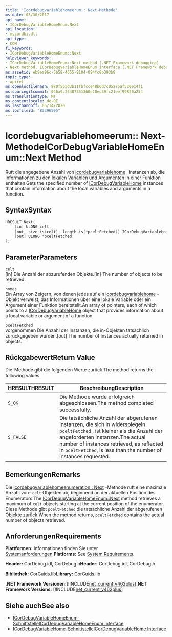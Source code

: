 ```yaml
---
title: 'Icordebugvariablehomeerum:: Next-Methode'
ms.date: 03/30/2017
api_name:
- ICorDebugVariableHomeEnum.Next
api_location:
- mscordbi.dll
api_type:
- COM
f1_keywords:
- ICorDebugVariableHomeEnum::Next
helpviewer_keywords:
- ICorDebugVariableHomeEnum::Next method [.NET Framework debugging]
- Next method, ICorDebugVariableHomeEnum interface [.NET Framework debugging]
ms.assetid: eb9ea96c-5b58-4655-8104-094fc8b393b8
topic_type:
- apiref
ms.openlocfilehash: 980f563d3b11fbfcce48b6d7c05275af520e14f1
ms.sourcegitcommit: 046a9c22487551360e20ec39fc21eef99820a254
ms.translationtype: MT
ms.contentlocale: de-DE
ms.lasthandoff: 05/14/2020
ms.locfileid: "83396505"
---
```

# <a name="icordebugvariablehomeenumnext-method"></a><span data-ttu-id="d3eb2-102">Icordebugvariablehomeerum:: Next-Methode</span><span class="sxs-lookup"><span data-stu-id="d3eb2-102">ICorDebugVariableHomeEnum::Next Method</span></span>
<span data-ttu-id="d3eb2-103">Ruft die angegebene Anzahl von [icordebugvariablehome](icordebugvariablehome-interface.md) -Instanzen ab, die Informationen zu den lokalen Variablen und Argumenten in einer Funktion enthalten.</span><span class="sxs-lookup"><span data-stu-id="d3eb2-103">Gets the specified number of [ICorDebugVariableHome](icordebugvariablehome-interface.md) instances that contain information about the local variables and arguments in a function.</span></span>  
  
## <a name="syntax"></a><span data-ttu-id="d3eb2-104">Syntax</span><span class="sxs-lookup"><span data-stu-id="d3eb2-104">Syntax</span></span>  
  
```cpp  
HRESULT Next(  
    [in] ULONG celt,  
    [out, size_is(celt), length_is(*pceltFetched)] ICorDebugVariableHome *homes[],  
    [out] ULONG *pceltFetched  
);  
```  
  
## <a name="parameters"></a><span data-ttu-id="d3eb2-105">Parameter</span><span class="sxs-lookup"><span data-stu-id="d3eb2-105">Parameters</span></span>  
 `celt`  
 <span data-ttu-id="d3eb2-106">[in] Die Anzahl der abzurufenden Objekte.</span><span class="sxs-lookup"><span data-stu-id="d3eb2-106">[in] The number of objects to be retrieved.</span></span>  
  
 `homes`  
 <span data-ttu-id="d3eb2-107">Ein Array von Zeigern, von denen jedes auf ein [icordebugvariablehome](icordebugvariablehome-interface.md) -Objekt verweist, das Informationen über eine lokale Variable oder ein Argument einer Funktion bereitstellt.</span><span class="sxs-lookup"><span data-stu-id="d3eb2-107">An array of pointers, each of which points to a [ICorDebugVariableHome](icordebugvariablehome-interface.md) object that provides information about  a local variable or argument of a function.</span></span>  
  
 `pceltFetched`  
 <span data-ttu-id="d3eb2-108">vorgenommen Die Anzahl der Instanzen, die in-Objekten tatsächlich zurückgegeben wurden.</span><span class="sxs-lookup"><span data-stu-id="d3eb2-108">[out] The number of instances actually returned in objects.</span></span>  
  
## <a name="return-value"></a><span data-ttu-id="d3eb2-109">Rückgabewert</span><span class="sxs-lookup"><span data-stu-id="d3eb2-109">Return Value</span></span>  
 <span data-ttu-id="d3eb2-110">Die-Methode gibt die folgenden Werte zurück.</span><span class="sxs-lookup"><span data-stu-id="d3eb2-110">The method returns the following values.</span></span>  
  
|<span data-ttu-id="d3eb2-111">HRESULT</span><span class="sxs-lookup"><span data-stu-id="d3eb2-111">HRESULT</span></span>|<span data-ttu-id="d3eb2-112">Beschreibung</span><span class="sxs-lookup"><span data-stu-id="d3eb2-112">Description</span></span>|  
|-------------|-----------------|  
|`S_OK`|<span data-ttu-id="d3eb2-113">Die Methode wurde erfolgreich abgeschlossen.</span><span class="sxs-lookup"><span data-stu-id="d3eb2-113">The method completed successfully.</span></span>|  
|`S_FALSE`|<span data-ttu-id="d3eb2-114">Die tatsächliche Anzahl der abgerufenen Instanzen, die sich in widerspiegeln `pceltFetched` , ist kleiner als die Anzahl der angeforderten Instanzen.</span><span class="sxs-lookup"><span data-stu-id="d3eb2-114">The actual number of instances retrieved, as reflected in `pceltFetched`, is less than the number of instances requested.</span></span>|  
  
## <a name="remarks"></a><span data-ttu-id="d3eb2-115">Bemerkungen</span><span class="sxs-lookup"><span data-stu-id="d3eb2-115">Remarks</span></span>  
 <span data-ttu-id="d3eb2-116">Die [icordebugvariablehomeenumeration:: Next](icordebugvariablehomeenum-next-method.md) -Methode ruft eine maximale Anzahl von- `celt` Objekten ab, beginnend an der aktuellen Position des Enumerators.</span><span class="sxs-lookup"><span data-stu-id="d3eb2-116">The [ICorDebugVariableHomeEnum::Next](icordebugvariablehomeenum-next-method.md) method retrieves a maximum of  `celt` objects starting at the current position of the enumerator.</span></span> <span data-ttu-id="d3eb2-117">Diese Methode gibt `pceltFetched` die tatsächliche Anzahl der abgerufenen Objekte zurück.</span><span class="sxs-lookup"><span data-stu-id="d3eb2-117">When the method returns, `pceltFetched` contains the actual number of objects retrieved.</span></span>  
  
## <a name="requirements"></a><span data-ttu-id="d3eb2-118">Anforderungen</span><span class="sxs-lookup"><span data-stu-id="d3eb2-118">Requirements</span></span>  
 <span data-ttu-id="d3eb2-119">**Plattformen:** Informationen finden Sie unter [Systemanforderungen](../../get-started/system-requirements.md).</span><span class="sxs-lookup"><span data-stu-id="d3eb2-119">**Platforms:** See [System Requirements](../../get-started/system-requirements.md).</span></span>  
  
 <span data-ttu-id="d3eb2-120">**Header:** CorDebug.idl, CorDebug.h</span><span class="sxs-lookup"><span data-stu-id="d3eb2-120">**Header:** CorDebug.idl, CorDebug.h</span></span>  
  
 <span data-ttu-id="d3eb2-121">**Bibliothek:** CorGuids.lib</span><span class="sxs-lookup"><span data-stu-id="d3eb2-121">**Library:** CorGuids.lib</span></span>  
  
 <span data-ttu-id="d3eb2-122">**.NET Framework Versionen:**[!INCLUDE[net_current_v462plus](../../../../includes/net-current-v462plus-md.md)]</span><span class="sxs-lookup"><span data-stu-id="d3eb2-122">**.NET Framework Versions:** [!INCLUDE[net_current_v462plus](../../../../includes/net-current-v462plus-md.md)]</span></span>  
  
## <a name="see-also"></a><span data-ttu-id="d3eb2-123">Siehe auch</span><span class="sxs-lookup"><span data-stu-id="d3eb2-123">See also</span></span>

- [<span data-ttu-id="d3eb2-124">ICorDebugVariableHomeEnum-Schnittstelle</span><span class="sxs-lookup"><span data-stu-id="d3eb2-124">ICorDebugVariableHomeEnum Interface</span></span>](icordebugvariablehomeenum-interface.md)
- [<span data-ttu-id="d3eb2-125">ICorDebugVariableHome-Schnittstelle</span><span class="sxs-lookup"><span data-stu-id="d3eb2-125">ICorDebugVariableHome Interface</span></span>](icordebugvariablehome-interface.md)
